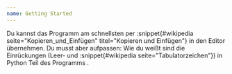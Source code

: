 ```yaml
---
name: Getting Started
---
```


Du kannst das Programm am schnellsten per 
:snippet{#wikipedia seite="Kopieren_und_Einfügen" titel="Kopieren und Einfügen"} in den Editor übernehmen. Du musst aber aufpassen: Wie du weißt 
sind die Einrückungen (Leer- und :snippet{#wikipedia seite="Tabulatorzeichen"}) 
in Python Teil des Programms .

